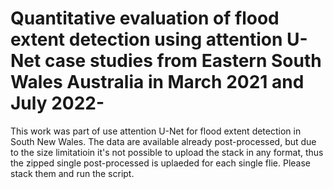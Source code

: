 # Quantitative evaluation of flood extent detection using attention U-Net case studies from Eastern South Wales Australia in March 2021 and July 2022-
This work was part of use attention  U-Net for flood extent detection in South New Wales. 
The data are available already post-processed, but due to the size limitatioin it's not possible to upload the stack in any format, thus the zipped single post-processed is uplaeded for each single flie. Please stack them and run the script. 
